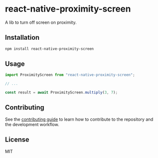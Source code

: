 # react-native-proximity-screen

A lib to turn off screen on proximity.

## Installation

```sh
npm install react-native-proximity-screen
```

## Usage

```js
import ProximityScreen from "react-native-proximity-screen";

// ...

const result = await ProximityScreen.multiply(3, 7);
```

## Contributing

See the [contributing guide](CONTRIBUTING.md) to learn how to contribute to the repository and the development workflow.

## License

MIT
